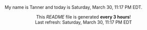 My name is Tanner and today is Saturday, March 30, 11:17 PM EDT.

<p align="center">This <i>README</i> file is generated <b>every 3 hours</b>!</br>Last refresh: Saturday, March 30, 11:17 PM EDT<br /></p>
